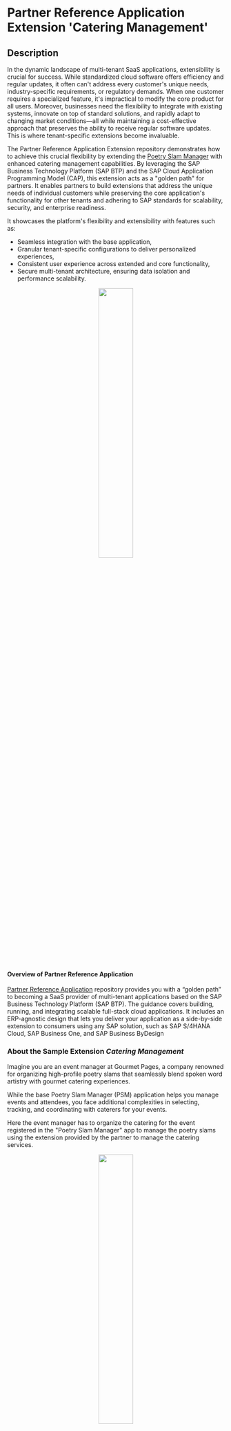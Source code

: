 # Partner Reference Application Extension 'Catering Management'

## Description

In the dynamic landscape of multi-tenant SaaS applications, extensibility is crucial for success. While standardized cloud software offers efficiency and regular updates, it often can't address every customer's unique needs, industry-specific requirements, or regulatory demands. When one customer requires a specialized feature, it's impractical to modify the core product for all users. Moreover, businesses need the flexibility to integrate with existing systems, innovate on top of standard solutions, and rapidly adapt to changing market conditions—all while maintaining a cost-effective approach that preserves the ability to receive regular software updates. This is where tenant-specific extensions become invaluable.

The Partner Reference Application Extension repository demonstrates how to achieve this crucial flexibility by extending the [Poetry Slam Manager](https://github.com/SAP-samples/partner-reference-application.git) with enhanced catering management capabilities. By leveraging the SAP Business Technology Platform (SAP BTP) and the SAP Cloud Application Programming Model (CAP), this extension acts as a "golden path" for partners. It enables partners to build extensions that address the unique needs of individual customers while preserving the core application's functionality for other tenants and adhering to SAP standards for scalability, security, and enterprise readiness.

It showcases the platform's flexibility and extensibility with features such as:
- Seamless integration with the base application,
- Granular tenant-specific configurations to deliver personalized experiences,
- Consistent user experience across extended and core functionality,
- Secure multi-tenant architecture, ensuring data isolation and performance scalability.

<p align="center">
    <img src="./Tutorials/images/00_Partner-Persona.png" width="40%">  
</p>

#### Overview of Partner Reference Application

[Partner Reference Application](https://github.com/SAP-samples/partner-reference-application.git) repository provides you with a “golden path” to becoming a SaaS provider of 
multi-tenant applications based on the SAP Business Technology Platform (SAP BTP). The guidance covers building, running, and integrating scalable full-stack cloud applications. 
It includes an ERP-agnostic design that lets you deliver your application as a side-by-side extension to consumers using any SAP solution, such as SAP S/4HANA Cloud, SAP Business One, 
and SAP Business ByDesign

### About the Sample Extension _Catering Management_

Imagine you are an event manager at Gourmet Pages, a company renowned for organizing high-profile poetry slams that seamlessly blend spoken word artistry with gourmet catering experiences.

While the base Poetry Slam Manager (PSM) application helps you manage events and attendees, you face additional complexities in selecting, tracking, and coordinating with caterers for your events.

Here the event manager has to organize the catering for the event registered in the "Poetry Slam Manager" app to manage the poetry slams using the extension provided by the partner to manage the catering services.

<p align="center">
    <img src="./Tutorials/images/00_Gourmet_page_persona.png" width="40%">  
</p>

While Gourmet Pages views catering as an essential component of their events, other customers may not require this functionality. The extension is designed to accommodate both scenarios seamlessly,
enabling tenant-specific configurations without disrupting the core application's functionality for other users.


This story highlights:

- The flexibility of multi-tenant architecture, ensuring optional features like catering can be enabled per tenant.
- The power of SAP BTP extensions to address niche business needs without impacting core functionality.
- An innovative example of blending technology with the art of event management in the culinary and poetry domains.

The Catering Management Extension provides:

1. Dedicated UI for Caterer Management:
    - Manage a directory of preferred caterers with details such as contact information, cuisine specialties, and pricing.
    - Search, filter, and select caterers based on event requirements.
    - Integration with Poetry Slam Events:

2. Assign caterers to specific events and manage catering logistics directly in the application.

This extension ensures a unified experience for managing both poetry slams and gourmet catering, allowing you to elevate event quality while streamlining operational workflows.

<p align="center">
    <img src="./Tutorials/images/00_psm-to-pre-integration.png" width="60%">  
</p>

The sample showcases how a side-by-side application benefits from using SAP BTP. The qualities relevant for enterprise-grade partner applications, supported by SAP BTP services and programming models, include

<p align="center">
    <img src="./Tutorials/images/00_End-User_Flow-Marco.png" width="60%">  
</p>

### Features

#### Scope

The objective of this repository is to develop an extension that enhances the existing Poetry Slam Manager, allowing partners to incorporate customer-specific features such as customization of various user interface (UI) components and expanding the application's service capabilities.
The key deliverables and scope of the project include:

- Customer-Specific Fields and Features:

    These fields will be added withing the existing UI and be editable by the customer. They are integrated seamlessly into   
    the core application's functionality, ensuring consistency and user convenience. Enable Extension fields to the existing UI so that they can be edited in the context of the core application

- Enhancements to the existing UI to accommodate new fields and features

    Creation of customer-specific entities to an existing services with new customer-specific UI to manage customer-specific entities.

#### Functionality

- Caterer Assignment: Assign caterers to specific poetry slam events and track their bookings.
- Caterer Data Management: View, add, and manage caterer information, including contact details, cuisine specialties, and availability.

## Requirements

The application is based on SAP Business Technology Platform (SAP BTP) and SAP ERP solutions. Therefore, here's what you need:

- An SAP BTP account, which includes SAP Business Application Studio as a standardized development environment,
- GitHub as your code repository,
- an SAP ERP system and
- fully deployed [Partner Reference Application](https://github.com/SAP-samples/partner-reference-application.git) in a provider account and a subscriber account

To get a more detailed list of the required entitlements, the proposed structure of subaccounts for the deployed Partner Reference Application, and the scaling effects of the multi-tenant solution, go to the [Bill of Materials](Tutorials/01-BillOfMaterials.md).

## Tutorials

Add additional features and capabilities to the Poetry Slam Manager application to meet customer-specific requirements by leveraging on-stack extensions.

1. [Learn about extensibility and get an overview of bill of materials](./Tutorials/01-BillOfMaterials.md)
2. [Extend the data model to include custom entities and fields](./Tutorials/02-DataModelExtensibility.md)
3. [Develop a Fiori UI to manage the custom entity.](./Tutorials/03-FioriUIForExtendedEntity.md)
4. [Go on a guided tour to explore the capabilities of the sample extension](./Tutorials/04-GuidedTour.md)

## More Information

i.   [Partner Reference Application](https://github.com/SAP-samples/partner-reference-application)

ii.  [Capire extensibility documentation](https://cap.cloud.sap/docs/guides/extensibility/)

## Known Issues

  There aren't any known issues.

## Get Support

This repository is provided "as-is", we don't offer support. For questions and comments, [join the SAP Community](https://community.sap.com/t5/forums/postpage/category-id/products/choose-node/true).

## License

Copyright (c) 2024 SAP SE or an SAP affiliate company. All rights reserved. This project is licensed under the Apache Software License, version 2.0 except as noted otherwise in the [LICENSE](LICENSE) file.
